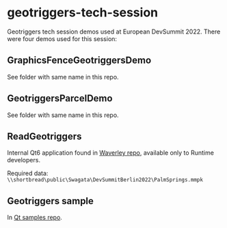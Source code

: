 # geotriggers-tech-session
Geotriggers tech session demos used at European DevSummit 2022. There were four demos used for this session: 

## GraphicsFenceGeotriggersDemo

See folder with same name in this repo.

## GeotriggersParcelDemo

See folder with same name in this repo.

## ReadGeotriggers

Internal Qt6 application found in [Waverley repo](https://devtopia.esri.com/runtime/waverley/tree/main/src/qt/cpp/ReadGeotriggers), available only to Runtime developers.

Required data: `\\shortbread\public\Swagata\DevSummitBerlin2022\PalmSprings.mmpk`

## Geotriggers sample

In [Qt samples repo](https://github.com/Esri/arcgis-runtime-samples-qt/tree/main/ArcGISRuntimeSDKQt_CppSamples/Analysis/Geotriggers).
